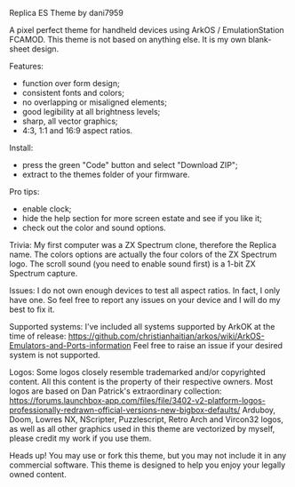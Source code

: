 Replica ES Theme by dani7959

A pixel perfect theme for handheld devices using ArkOS / EmulationStation FCAMOD.
This theme is not based on anything else. It is my own blank-sheet design.

Features:
- function over form design;
- consistent fonts and colors;
- no overlapping or misaligned elements;
- good legibility at all brightness levels;
- sharp, all vector graphics;
- 4:3, 1:1 and 16:9 aspect ratios.

Install:
- press the green "Code" button and select "Download ZIP";
- extract to the themes folder of your firmware.

Pro tips:
- enable clock;
- hide the help section for more screen estate and see if you like it;
- check out the color and sound options.

Trivia:
My first computer was a ZX Spectrum clone, therefore the Replica name.
The colors options are actually the four colors of the ZX Spectrum logo.
The scroll sound (you need to enable sound first) is a 1-bit ZX Spectrum capture.

Issues:
I do not own enough devices to test all aspect ratios. In fact, I only have one.
So feel free to report any issues on your device and I will do my best to fix it.

Supported systems:
I've included all systems supported by ArkOK at the time of release:
https://github.com/christianhaitian/arkos/wiki/ArkOS-Emulators-and-Ports-information
Feel free to raise an issue if your desired system is not supported.

Logos:
Some logos closely resemble trademarked and/or copyrighted content. All this content is the property of their respective owners.
Most logos are based on Dan Patrick's extraordinary collection:
https://forums.launchbox-app.com/files/file/3402-v2-platform-logos-professionally-redrawn-official-versions-new-bigbox-defaults/
Arduboy, Doom, Lowres NX, NScripter, Puzzlescript, Retro Arch and Vircon32 logos, as well as all other graphics used in this theme are vectorized by myself, please credit my work if you use them.

Heads up!
You may use or fork this theme, but you may not include it in any commercial software.
This theme is designed to help you enjoy your legally owned content.
